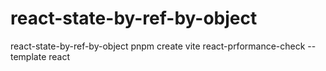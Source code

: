 # react-state-by-ref-by-object
react-state-by-ref-by-object 
 pnpm create vite react-prformance-check --template react
